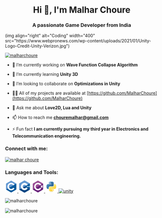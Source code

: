 <h1 align="center">Hi 👋, I'm Malhar Choure</h1>
<h3 align="center">A passionate Game Developer from India</h3>
(img align="right" alt="Coding" width="400" src="https://www.webpronews.com/wp-content/uploads/2021/01/Unity-Logo-Credit-Unity-Verizon.jpg")

<p align="left"> <a href="https://github.com/ryo-ma/github-profile-trophy"><img src="https://github-profile-trophy.vercel.app/?username=malharchoure" alt="malharchoure" /></a> </p>

- 🔭 I’m currently working on **Wave Function Collapse Algorithm**

- 🌱 I’m currently learning **Unity 3D**

- 👯 I’m looking to collaborate on **Optimizations in Unity**

- 👨‍💻 All of my projects are available at [https://github.com/MalharChoure](https://github.com/MalharChoure)

- 💬 Ask me about **Love2D, Lua and Unity**

- 📫 How to reach me **chouremalhar@gmail.com**

- ⚡ Fun fact **I am currently pursuing my third year in Electronics and Telecommunication engineering.**

<h3 align="left">Connect with me:</h3>
<p align="left">
<a href="https://linkedin.com/in/malhar choure" target="blank"><img align="center" src="https://raw.githubusercontent.com/rahuldkjain/github-profile-readme-generator/master/src/images/icons/Social/linked-in-alt.svg" alt="malhar choure" height="30" width="40" /></a>
</p>

<h3 align="left">Languages and Tools:</h3>
<p align="left"> <a href="https://www.cprogramming.com/" target="_blank" rel="noreferrer"> <img src="https://raw.githubusercontent.com/devicons/devicon/master/icons/c/c-original.svg" alt="c" width="40" height="40"/> </a> <a href="https://www.w3schools.com/cpp/" target="_blank" rel="noreferrer"> <img src="https://raw.githubusercontent.com/devicons/devicon/master/icons/cplusplus/cplusplus-original.svg" alt="cplusplus" width="40" height="40"/> </a> <a href="https://www.w3schools.com/cs/" target="_blank" rel="noreferrer"> <img src="https://raw.githubusercontent.com/devicons/devicon/master/icons/csharp/csharp-original.svg" alt="csharp" width="40" height="40"/> </a> <a href="https://www.python.org" target="_blank" rel="noreferrer"> <img src="https://raw.githubusercontent.com/devicons/devicon/master/icons/python/python-original.svg" alt="python" width="40" height="40"/> </a> <a href="https://unity.com/" target="_blank" rel="noreferrer"> <img src="https://www.vectorlogo.zone/logos/unity3d/unity3d-icon.svg" alt="unity" width="40" height="40"/> </a> </p>

<p><img align="center" src="https://github-readme-stats.vercel.app/api/top-langs?username=malharchoure&show_icons=true&locale=en&layout=compact" alt="malharchoure" /></p>

<p><img align="center" src="https://github-readme-streak-stats.herokuapp.com/?user=malharchoure&" alt="malharchoure" /></p>
